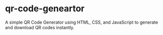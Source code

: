 # qr-code-geneartor
A simple QR Code Generator using HTML, CSS, and JavaScript to generate and download QR codes instantly.
